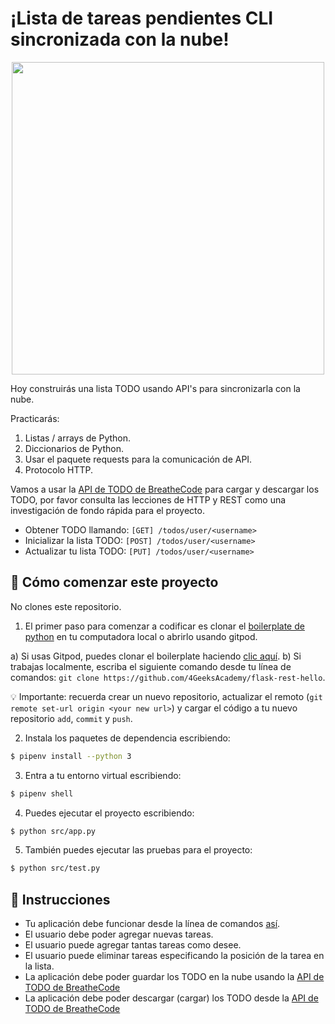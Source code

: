 <!--hide-->
# ¡Lista de tareas pendientes CLI sincronizada con la nube!
<!--endhide-->

<p align="center"><img src="https://github.com/breatheco-de/todo-list-cli-with-cloud/blob/master/preview.gif" width="500" /></p>

Hoy construirás una lista TODO usando API's para sincronizarla con la nube.

Practicarás:
1. Listas / arrays de Python.
2. Diccionarios de Python.
3. Usar el paquete requests para la comunicación de API.
4. Protocolo HTTP.

Vamos a usar la [API de TODO de BreatheCode](https://playground.4geeks.com/apis/fake/todos/) para cargar y descargar los TODO, por favor consulta las lecciones de HTTP y REST como una investigación de fondo rápida para el proyecto.

- Obtener TODO llamando: `[GET] /todos/user/<username>`
- Inicializar la lista TODO: `[POST] /todos/user/<username>`
- Actualizar tu lista TODO: `[PUT] /todos/user/<username>`

## 🌱 Cómo comenzar este proyecto

No clones este repositorio.

1. El primer paso para comenzar a codificar es clonar el [boilerplate de python](https://github.com/4GeeksAcademy/flask-rest-hello) en tu computadora local o abrirlo usando gitpod.

a) Si usas Gitpod, puedes clonar el boilerplate haciendo [clic aquí](https://github.com/4GeeksAcademy/flask-rest-hello).
b) Si trabajas localmente, escriba el siguiente comando desde tu línea de comandos: `git clone https://github.com/4GeeksAcademy/flask-rest-hello`.

💡 Importante: recuerda crear un nuevo repositorio, actualizar el remoto (`git remote set-url origin <your new url>`) y cargar el código a tu nuevo repositorio `add`, `commit` y `push`.

2. Instala los paquetes de dependencia escribiendo:

```sh
$ pipenv install --python 3
```

3. Entra a tu entorno virtual escribiendo:

```sh
$ pipenv shell
```

4. Puedes ejecutar el proyecto escribiendo:

```sh
$ python src/app.py
```

5. También puedes ejecutar las pruebas para el proyecto:

```sh
$ python src/test.py
```

## 📝 Instrucciones

- Tu aplicación debe funcionar desde la línea de comandos [así](https://github.com/breatheco-de/todo-list-cli-with-cloud/blob/master/preview.gif).
- El usuario debe poder agregar nuevas tareas.
- El usuario puede agregar tantas tareas como desee.
- El usuario puede eliminar tareas especificando la posición de la tarea en la lista.
- La aplicación debe poder guardar los TODO en la nube usando la [API de TODO de BreatheCode](https://playground.4geeks.com/apis/fake/todos/)
- La aplicación debe poder descargar (cargar) los TODO desde la [API de TODO de BreatheCode](https://playground.4geeks.com/apis/fake/todos/)


